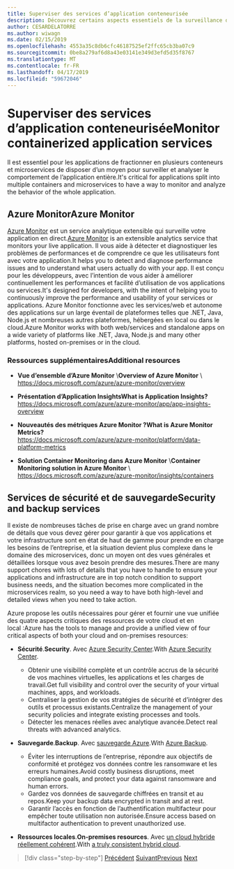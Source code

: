 ```yaml
---
title: Superviser des services d’application conteneurisée
description: Découvrez certains aspects essentiels de la surveillance des architectures de conteneur
author: CESARDELATORRE
ms.author: wiwagn
ms.date: 02/15/2019
ms.openlocfilehash: 4553a35c8db6cfc46187525ef2ffc65cb3ba07c9
ms.sourcegitcommit: 0be8a279af6d8a43e03141e349d3efd5d35f8767
ms.translationtype: MT
ms.contentlocale: fr-FR
ms.lasthandoff: 04/17/2019
ms.locfileid: "59672046"
---
```

# <a name="monitor-containerized-application-services"></a><span data-ttu-id="ba46a-103">Superviser des services d’application conteneurisée</span><span class="sxs-lookup"><span data-stu-id="ba46a-103">Monitor containerized application services</span></span>

<span data-ttu-id="ba46a-104">Il est essentiel pour les applications de fractionner en plusieurs conteneurs et microservices de disposer d’un moyen pour surveiller et analyser le comportement de l’application entière.</span><span class="sxs-lookup"><span data-stu-id="ba46a-104">It's critical for applications split into multiple containers and microservices to have a way to monitor and analyze the behavior of the whole application.</span></span>

## <a name="azure-monitor"></a><span data-ttu-id="ba46a-105">Azure Monitor</span><span class="sxs-lookup"><span data-stu-id="ba46a-105">Azure Monitor</span></span>

<span data-ttu-id="ba46a-106">[Azure Monitor](https://azure.microsoft.com/services/monitor/) est un service analytique extensible qui surveille votre application en direct.</span><span class="sxs-lookup"><span data-stu-id="ba46a-106">[Azure Monitor](https://azure.microsoft.com/services/monitor/) is an extensible analytics service that monitors your live application.</span></span> <span data-ttu-id="ba46a-107">Il vous aide à détecter et diagnostiquer les problèmes de performances et de comprendre ce que les utilisateurs font avec votre application.</span><span class="sxs-lookup"><span data-stu-id="ba46a-107">It helps you to detect and diagnose performance issues and to understand what users actually do with your app.</span></span> <span data-ttu-id="ba46a-108">Il est conçu pour les développeurs, avec l’intention de vous aider à améliorer continuellement les performances et facilité d’utilisation de vos applications ou services.</span><span class="sxs-lookup"><span data-stu-id="ba46a-108">It's designed for developers, with the intent of helping you to continuously improve the performance and usability of your services or applications.</span></span> <span data-ttu-id="ba46a-109">Azure Monitor fonctionne avec les services/web et autonome des applications sur un large éventail de plateformes telles que .NET, Java, Node.js et nombreuses autres plateformes, hébergées en local ou dans le cloud.</span><span class="sxs-lookup"><span data-stu-id="ba46a-109">Azure Monitor works with both web/services and standalone apps on a wide variety of platforms like .NET, Java, Node.js and many other platforms, hosted on-premises or in the cloud.</span></span>

### <a name="additional-resources"></a><span data-ttu-id="ba46a-110">Ressources supplémentaires</span><span class="sxs-lookup"><span data-stu-id="ba46a-110">Additional resources</span></span>

- <span data-ttu-id="ba46a-111">**Vue d’ensemble d’Azure Monitor** \\</span><span class="sxs-lookup"><span data-stu-id="ba46a-111">**Overview of Azure Monitor** \\</span></span>
  <https://docs.microsoft.com/azure/azure-monitor/overview>

- <span data-ttu-id="ba46a-112">**Présentation d’Application Insights**</span><span class="sxs-lookup"><span data-stu-id="ba46a-112">**What is Application Insights?**</span></span> \
  <https://docs.microsoft.com/azure/azure-monitor/app/app-insights-overview>

- <span data-ttu-id="ba46a-113">**Nouveautés des métriques Azure Monitor ?**</span><span class="sxs-lookup"><span data-stu-id="ba46a-113">**What is Azure Monitor Metrics?**</span></span> \
  <https://docs.microsoft.com/azure/azure-monitor/platform/data-platform-metrics>

- <span data-ttu-id="ba46a-114">**Solution Container Monitoring dans Azure Monitor** \\</span><span class="sxs-lookup"><span data-stu-id="ba46a-114">**Container Monitoring solution in Azure Monitor** \\</span></span>
  <https://docs.microsoft.com/azure/azure-monitor/insights/containers>

## <a name="security-and-backup-services"></a><span data-ttu-id="ba46a-115">Services de sécurité et de sauvegarde</span><span class="sxs-lookup"><span data-stu-id="ba46a-115">Security and backup services</span></span>

<span data-ttu-id="ba46a-116">Il existe de nombreuses tâches de prise en charge avec un grand nombre de détails que vous devez gérer pour garantir à que vos applications et votre infrastructure sont en état de haut de gamme pour prendre en charge les besoins de l’entreprise, et la situation devient plus complexe dans le domaine des microservices, donc un moyen ont des vues générales et détaillées lorsque vous avez besoin prendre des mesures.</span><span class="sxs-lookup"><span data-stu-id="ba46a-116">There are many support chores with lots of details that you have to handle to ensure your applications and infrastructure are in top notch condition to support business needs, and the situation becomes more complicated in the microservices realm, so you need a way to have both high-level and detailed views when you need to take action.</span></span>

<span data-ttu-id="ba46a-117">Azure propose les outils nécessaires pour gérer et fournir une vue unifiée des quatre aspects critiques des ressources de votre cloud et en local :</span><span class="sxs-lookup"><span data-stu-id="ba46a-117">Azure has the tools to manage and provide a unified view of four critical aspects of both your cloud and on-premises resources:</span></span>

- <span data-ttu-id="ba46a-118">**Sécurité**.</span><span class="sxs-lookup"><span data-stu-id="ba46a-118">**Security**.</span></span> <span data-ttu-id="ba46a-119">Avec [Azure Security Center](https://azure.microsoft.com/services/security-center/).</span><span class="sxs-lookup"><span data-stu-id="ba46a-119">With [Azure Security Center](https://azure.microsoft.com/services/security-center/).</span></span>
  - <span data-ttu-id="ba46a-120">Obtenir une visibilité complète et un contrôle accrus de la sécurité de vos machines virtuelles, les applications et les charges de travail.</span><span class="sxs-lookup"><span data-stu-id="ba46a-120">Get full visibility and control over the security of your virtual machines, apps, and workloads.</span></span>
  - <span data-ttu-id="ba46a-121">Centraliser la gestion de vos stratégies de sécurité et d’intégrer des outils et processus existants.</span><span class="sxs-lookup"><span data-stu-id="ba46a-121">Centralize the management of your security policies and integrate existing processes and tools.</span></span>
  - <span data-ttu-id="ba46a-122">Détecter les menaces réelles avec analytique avancée.</span><span class="sxs-lookup"><span data-stu-id="ba46a-122">Detect real threats with advanced analytics.</span></span>

- <span data-ttu-id="ba46a-123">**Sauvegarde**.</span><span class="sxs-lookup"><span data-stu-id="ba46a-123">**Backup**.</span></span> <span data-ttu-id="ba46a-124">Avec [sauvegarde Azure](https://azure.microsoft.com/services/backup/).</span><span class="sxs-lookup"><span data-stu-id="ba46a-124">With [Azure Backup](https://azure.microsoft.com/services/backup/).</span></span>
  - <span data-ttu-id="ba46a-125">Éviter les interruptions de l’entreprise, répondre aux objectifs de conformité et protégez vos données contre les ransomware et les erreurs humaines.</span><span class="sxs-lookup"><span data-stu-id="ba46a-125">Avoid costly business disruptions, meet compliance goals, and protect your data against ransomware and human errors.</span></span>
  - <span data-ttu-id="ba46a-126">Gardez vos données de sauvegarde chiffrées en transit et au repos.</span><span class="sxs-lookup"><span data-stu-id="ba46a-126">Keep your backup data encrypted in transit and at rest.</span></span>
  - <span data-ttu-id="ba46a-127">Garantir l’accès en fonction de l’authentification multifacteur pour empêcher toute utilisation non autorisée.</span><span class="sxs-lookup"><span data-stu-id="ba46a-127">Ensure access based on multifactor authentication to prevent unauthorized use.</span></span>

- <span data-ttu-id="ba46a-128">**Ressources locales**.</span><span class="sxs-lookup"><span data-stu-id="ba46a-128">**On-premises resources**.</span></span> <span data-ttu-id="ba46a-129">Avec [un cloud hybride réellement cohérent](https://azure.microsoft.com/resources/truly-consistent-hybrid-cloud-with-microsoft-azure/).</span><span class="sxs-lookup"><span data-stu-id="ba46a-129">With [a truly consistent hybrid cloud](https://azure.microsoft.com/resources/truly-consistent-hybrid-cloud-with-microsoft-azure/).</span></span>

>[!div class="step-by-step"]
><span data-ttu-id="ba46a-130">[Précédent](manage-production-docker-environments.md)
>[Suivant](../key-takeaways/index.md)</span><span class="sxs-lookup"><span data-stu-id="ba46a-130">[Previous](manage-production-docker-environments.md)
[Next](../key-takeaways/index.md)</span></span>
